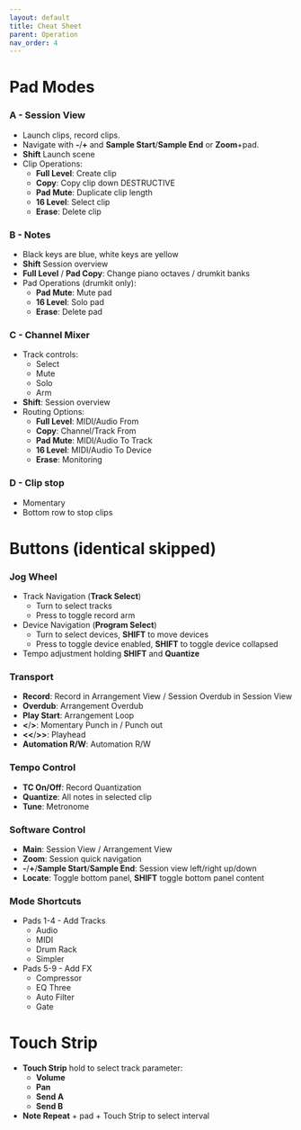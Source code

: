 ```yaml
---
layout: default
title: Cheat Sheet
parent: Operation
nav_order: 4
---
```


# Pad Modes

### A - Session View
- Launch clips, record clips.
- Navigate with **-**/**+** and **Sample Start**/**Sample End** or **Zoom**+pad.
- **Shift** Launch scene
- Clip Operations:
  - **Full Level**: Create clip
  - **Copy**: Copy clip down DESTRUCTIVE
  - **Pad Mute**: Duplicate clip length
  - **16 Level**: Select clip
  - **Erase**: Delete clip

### B - Notes
- Black keys are blue, white keys are yellow
- **Shift** Session overview
- **Full Level** / **Pad Copy**: Change piano octaves / drumkit banks
- Pad Operations (drumkit only):
  - **Pad Mute**: Mute pad
  - **16 Level**: Solo pad
  - **Erase**: Delete pad

### C - Channel Mixer
- Track controls:
  - Select
  - Mute
  - Solo
  - Arm
- **Shift**: Session overview
- Routing Options:
  - **Full Level**: MIDI/Audio From
  - **Copy**: Channel/Track From
  - **Pad Mute**: MIDI/Audio To Track
  - **16 Level**: MIDI/Audio To Device
  - **Erase**: Monitoring

### D - Clip stop
- Momentary
- Bottom row to stop clips

# Buttons (identical skipped)

### Jog Wheel
- Track Navigation (**Track Select**)
  - Turn to select tracks
  - Press to toggle record arm
- Device Navigation (**Program Select**)
  - Turn to select devices, **SHIFT** to move devices
  - Press to toggle device enabled, **SHIFT** to toggle device collapsed
- Tempo adjustment holding **SHIFT** and **Quantize**

### Transport
- **Record**: Record in Arrangement View / Session Overdub in Session View
- **Overdub**: Arrangement Overdub
- **Play Start**: Arrangement Loop
- **<**/**>**: Momentary Punch in / Punch out
- **<<**/**>>**: Playhead
- **Automation R/W**: Automation R/W

### Tempo Control
- **TC On/Off**: Record Quantization
- **Quantize**: All notes in selected clip
- **Tune**: Metronome

### Software Control
- **Main**: Session View / Arrangement View
- **Zoom**: Session quick navigation
- **-**/**+**/**Sample Start**/**Sample End**: Session view left/right up/down
- **Locate**: Toggle bottom panel, **SHIFT** toggle bottom panel content

### Mode Shortcuts
- Pads 1-4 - Add Tracks
  - Audio
  - MIDI
  - Drum Rack
  - Simpler
- Pads 5-9 - Add FX
  - Compressor
  - EQ Three
  - Auto Filter
  - Gate

# Touch Strip
- **Touch Strip** hold to select track parameter:
  - **Volume**
  - **Pan**
  - **Send A**
  - **Send B**
- **Note Repeat** + pad + Touch Strip to select interval